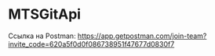 # MTSGitApi

Ссылка на Postman: https://app.getpostman.com/join-team?invite_code=620a5f0d0f086738951f47677d0830f7
